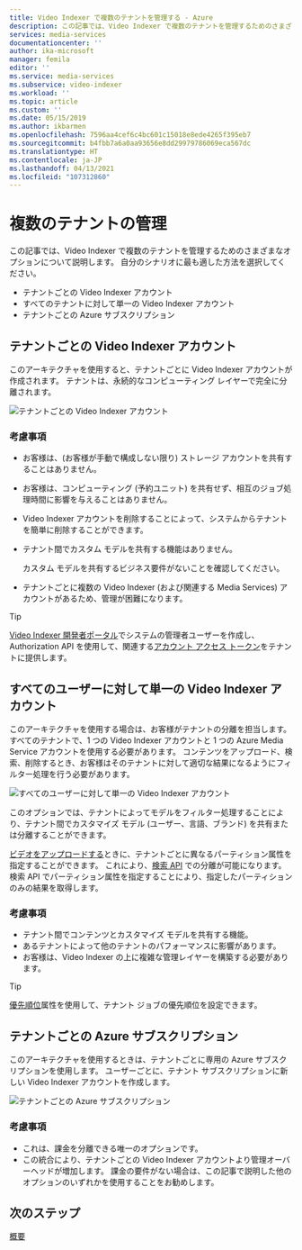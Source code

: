 ```yaml
---
title: Video Indexer で複数のテナントを管理する - Azure
description: この記事では、Video Indexer で複数のテナントを管理するためのさまざまな統合オプションについて説明します。
services: media-services
documentationcenter: ''
author: ika-microsoft
manager: femila
editor: ''
ms.service: media-services
ms.subservice: video-indexer
ms.workload: ''
ms.topic: article
ms.custom: ''
ms.date: 05/15/2019
ms.author: ikbarmen
ms.openlocfilehash: 7596aa4cef6c4bc601c15018e8ede4265f395eb7
ms.sourcegitcommit: b4fbb7a6a0aa93656e8dd29979786069eca567dc
ms.translationtype: HT
ms.contentlocale: ja-JP
ms.lasthandoff: 04/13/2021
ms.locfileid: "107312860"
---
```

# <a name="manage-multiple-tenants"></a>複数のテナントの管理

この記事では、Video Indexer で複数のテナントを管理するためのさまざまなオプションについて説明します。 自分のシナリオに最も適した方法を選択してください。

* テナントごとの Video Indexer アカウント
* すべてのテナントに対して単一の Video Indexer アカウント
* テナントごとの Azure サブスクリプション

## <a name="video-indexer-account-per-tenant"></a>テナントごとの Video Indexer アカウント

このアーキテクチャを使用すると、テナントごとに Video Indexer アカウントが作成されます。 テナントは、永続的なコンピューティング レイヤーで完全に分離されます。  

![テナントごとの Video Indexer アカウント](./media/manage-multiple-tenants/video-indexer-account-per-tenant.png)

### <a name="considerations"></a>考慮事項

* お客様は、(お客様が手動で構成しない限り) ストレージ アカウントを共有することはありません。
* お客様は、コンピューティング (予約ユニット) を共有せず、相互のジョブ処理時間に影響を与えることはありません。
* Video Indexer アカウントを削除することによって、システムからテナントを簡単に削除することができます。
* テナント間でカスタム モデルを共有する機能はありません。

    カスタム モデルを共有するビジネス要件がないことを確認してください。
* テナントごとに複数の Video Indexer (および関連する Media Services) アカウントがあるため、管理が困難になります。

> [!TIP]
> [Video Indexer 開発者ポータル](https://api-portal.videoindexer.ai/)でシステムの管理者ユーザーを作成し、Authorization API を使用して、関連する[アカウント アクセス トークン](https://api-portal.videoindexer.ai/api-details#api=Operations&operation=Get-Account-Access-Token)をテナントに提供します。

## <a name="single-video-indexer-account-for-all-users"></a>すべてのユーザーに対して単一の Video Indexer アカウント

このアーキテクチャを使用する場合は、お客様がテナントの分離を担当します。 すべてのテナントで、1 つの Video Indexer アカウントと 1 つの Azure Media Service アカウントを使用する必要があります。 コンテンツをアップロード、検索、削除するとき、お客様はそのテナントに対して適切な結果になるようにフィルター処理を行う必要があります。

![すべてのユーザーに対して単一の Video Indexer アカウント](./media/manage-multiple-tenants/single-video-indexer-account-for-all-users.png)

このオプションでは、テナントによってモデルをフィルター処理することにより、テナント間でカスタマイズ モデル (ユーザー、言語、ブランド) を共有または分離することができます。

[ビデオをアップロードする](https://api-portal.videoindexer.ai/api-details#api=Operations&operation=Upload-Video)ときに、テナントごとに異なるパーティション属性を指定することができます。 これにより、[検索 API](https://api-portal.videoindexer.ai/api-details#api=Operations&operation=Search-Videos) での分離が可能になります。 検索 API でパーティション属性を指定することにより、指定したパーティションのみの結果を取得します。 

### <a name="considerations"></a>考慮事項

* テナント間でコンテンツとカスタマイズ モデルを共有する機能。
* あるテナントによって他のテナントのパフォーマンスに影響があります。
* お客様は、Video Indexer の上に複雑な管理レイヤーを構築する必要があります。

> [!TIP]
> [優先順位](upload-index-videos.md)属性を使用して、テナント ジョブの優先順位を設定できます。

## <a name="azure-subscription-per-tenant"></a>テナントごとの Azure サブスクリプション 

このアーキテクチャを使用するときは、テナントごとに専用の Azure サブスクリプションを使用します。 ユーザーごとに、テナント サブスクリプションに新しい Video Indexer アカウントを作成します。

![テナントごとの Azure サブスクリプション](./media/manage-multiple-tenants/azure-subscription-per-tenant.png)

### <a name="considerations"></a>考慮事項

* これは、課金を分離できる唯一のオプションです。
* この統合により、テナントごとの Video Indexer アカウントより管理オーバーヘッドが増加します。 課金の要件がない場合は、この記事で説明した他のオプションのいずれかを使用することをお勧めします。

## <a name="next-steps"></a>次のステップ

[概要](video-indexer-overview.md)
